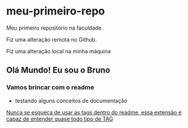 # meu-primeiro-repo
Meu primeiro repositório na faculdade.

Fiz uma alteração remota no Github. 

Fiz uma alteração local na minha máquina

## Olá Mundo! Eu sou o Bruno

### Vamos brincar com o readme

- testando alguns conceitos de documentação

<ins>Nunca se esqueça de usar as tags dentro do readme, essa extensão é capaz de entender quase todo tipo de TAG</ins>